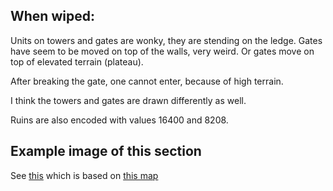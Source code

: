 ## When wiped:
Units on towers and gates are wonky, they are stending on the ledge.
Gates have seem to be moved on top of the walls, very weird.
Or gates move on top of elevated terrain (plateau).

After breaking the gate, one cannot enter, because of high terrain.

I think the towers and gates are drawn differently as well.

Ruins are also encoded with values 16400 and 8208.

## Example image of this section
See [this](https://github.com/sourcehold/sourcehold-maps/tree/master/resources/example_section_images/1007.png)
which is based on [this map](https://github.com/sourcehold/sourcehold-maps/tree/master/resources/example_section_images/example.sav)
